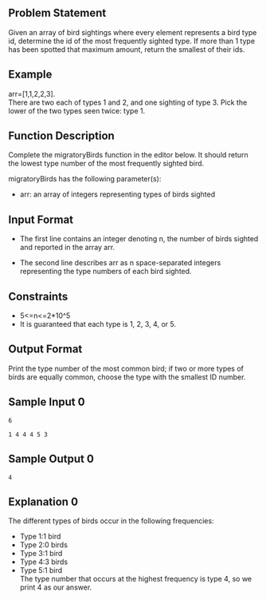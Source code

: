 ## Problem Statement
Given an array of bird sightings where every element represents a bird type id, determine the id of the most frequently sighted type. If more than 1 type has been spotted that maximum amount, return the smallest of their ids.

## Example
arr=[1,1,2,2,3].  
There are two each of types 1 and 2, and one sighting of type 3. Pick the lower of the two types seen twice: type 1.

## Function Description

Complete the migratoryBirds function in the editor below. It should return the lowest type number of the most frequently sighted bird.

migratoryBirds has the following parameter(s):
- arr: an array of integers representing types of birds sighted

## Input Format

- The first line contains an integer denoting n, the number of birds sighted and reported in the array arr.

- The second line describes arr as n space-separated integers representing the type numbers of each bird sighted.

## Constraints

- 5<=n<=2*10^5
- It is guaranteed that each type is 1, 2, 3, 4, or 5.

## Output Format

Print the type number of the most common bird; if two or more types of birds are equally common, choose the type with the smallest ID number.

## Sample Input 0
```
6

1 4 4 4 5 3
```
## Sample Output 0
```
4
```
## Explanation 0

The different types of birds occur in the following frequencies:

- Type 1:1 bird
- Type 2:0  birds
- Type 3:1  bird
- Type 4:3  birds
- Type 5:1  bird  
The type number that occurs at the highest frequency is type 4, so we print 4 as our answer.